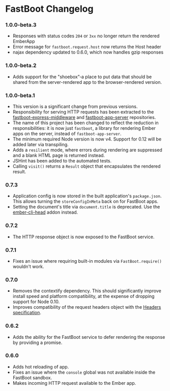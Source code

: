 # FastBoot Changelog

### 1.0.0-beta.3

* Responses with status codes `204` or `3xx` no longer return the
  rendered EmberApp
* Error message for `fastboot.request.host` now returns the Host header
* najax dependency updated to 0.6.0, which now handles gzip responses

### 1.0.0-beta.2

* Adds support for the "shoebox"‑a place to put data that should be
  shared from the server-rendered app to the browser-rendered version.

### 1.0.0-beta.1

* This version is a significant change from previous versions.
* Responsibility for serving HTTP requests has been extracted to the
  [fastboot-express-middleware](https://github.com/ember-fastboot/fastboot-express-middleware)
  and
  [fastboot-app-server](https://github.com/ember-fastboot/fastboot-app-server)
  repositories.
* The name of this project has been changed to reflect the reduction in
  responsibilities: it is now just `fastboot`, a library for rendering
  Ember apps on the server, instead of `fastboot-app-server`.
* The minimum required Node version is now v4. Support for 0.12 will be
  added later via transpiling.
* Adds a `resilient` mode, where errors during rendering are suppressed
  and a blank HTML page is returned instead.
* JSHint has been added to the automated tests.
* Calling `visit()` returns a `Result` object that encapsulates the
  rendered result.

### 0.7.3

* Application config is now stored in the built application's
  `package.json`. This allows turning the `storeConfigInMeta` back on
  for FastBoot apps.
* Setting the document's title via `document.title` is deprecated. Use the
  [ember-cli-head](https://github.com/ronco/ember-cli-head) addon
  instead.

### 0.7.2

* The HTTP response object is now exposed to the FastBoot service.

### 0.7.1

* Fixes an issue where requiring built-in modules via
  `FastBoot.require()` wouldn't work.

### 0.7.0

* Removes the contextify dependency. This should significantly improve
  install speed and platform compatibility, at the expense of dropping
  support for Node 0.10.
* Improves compatibility of the request headers object with the [Headers
  specification](https://developer.mozilla.org/en-US/docs/Web/API/Headers).

### 0.6.2

* Adds the ability for the FastBoot service to defer rendering the
  response by providing a promise.

### 0.6.0

* Adds hot reloading of app.
* Fixes an issue where the `console` global was not available inside the
  FastBoot sandbox.
* Makes incoming HTTP request available to the Ember app.
